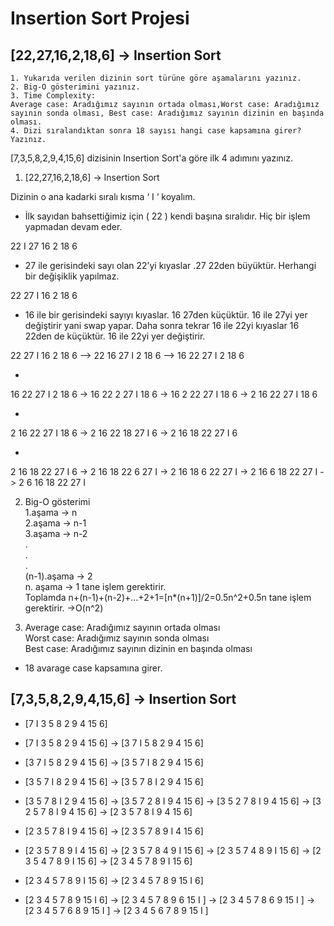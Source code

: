 # Insertion Sort Projesi
## [22,27,16,2,18,6] -> Insertion Sort
    
    1. Yukarıda verilen dizinin sort türüne göre aşamalarını yazınız.
    2. Big-O gösterimini yazınız.
    3. Time Complexity: 
    Average case: Aradığımız sayının ortada olması,Worst case: Aradığımız sayının sonda olması, Best case: Aradığımız sayının dizinin en başında olması.
    4. Dizi sıralandıktan sonra 18 sayısı hangi case kapsamına girer? Yazınız.


[7,3,5,8,2,9,4,15,6] dizisinin Insertion Sort'a göre ilk 4 adımını yazınız.

 1. [22,27,16,2,18,6] -> Insertion Sort 

Dizinin o ana kadarki sıralı kısma  ‘ I ‘ koyalım.
* İlk sayıdan bahsettiğimiz için ( 22 ) kendi başına sıralıdır. Hiç bir işlem yapmadan devam eder.

22  I   27  16  2  18  6 
* 27 ile gerisindeki sayı olan 22’yi kıyaslar .27 22den büyüktür. Herhangi bir değişiklik yapılmaz.

22   27  I  16  2  18  6 
* 16 ile bir gerisindeki sayıyı kıyaslar. 16 27den küçüktür. 16 ile 27yi yer değiştirir yani swap yapar. Daha sonra tekrar 16 ile 22yi kıyaslar 16 22den de küçüktür. 16 ile 22yi yer değiştirir.

22   27  I  16  2  18  6 –> 22   16    27 I  2  18  6 –> 16   22    27 I  2  18  6

* 

16   22    27 I  2  18  6 -> 16   22    2   27 I  18  6 -> 16   2    22   27 I  18  6 -> 2   16    22   27 I  18  6

* 

2   16    22   27 I  18  6 -> 2   16    22   18   27 I 6 -> 2   16    18   22   27 I 6 

* 

2   16    18   22   27 I 6 -> 2   16    18   22   6  27 I -> 2   16    18   6   22  27 I -> 2   16    6   18   22  27 I -> 2   6    16   18   22  27 I 
 
 2. Big-O gösterimi\
 1.aşama -> n\
 2.aşama -> n-1\
 3.aşama -> n-2\
         .\
         .\
         .\
         (n-1).aşama -> 2\
         n. aşama    -> 1 tane işlem gerektirir.\
Toplamda
n+(n-1)+(n-2)+...+2+1=[n*(n+1)]/2=0.5n^2+0.5n tane işlem gerektirir.
->O(n^2)






 3. Average case: Aradığımız sayının ortada olması\
 Worst case: Aradığımız sayının sonda olması\
 Best case: Aradığımız sayının dizinin en başında olması
 * 18 avarage case kapsamına girer.

 ## [7,3,5,8,2,9,4,15,6] -> Insertion Sort
* [7 I 3 5 8 2 9 4 15 6] 
* [7 I 3 5 8 2 9 4 15 6] -> [3  7 I 5 8 2 9 4 15 6] 
*  [3  7 I 5 8 2 9 4 15 6] ->  [3  5  7 I 8 2 9 4 15 6] 
* [3  5  7 I 8 2 9 4 15 6] -> [3  5  7  8 I 2 9 4 15 6] 
* [3  5  7  8 I 2 9 4 15 6] -> [3  5  7  2  8 I 9 4 15 6] -> [3  5  2  7  8 I 9 4 15 6] -> [3  2  5  7  8 I 9 4 15 6] -> [2  3  5  7  8 I 9 4 15 6]
* [2  3  5  7  8 I 9 4 15 6] ->  [2  3  5  7  8  9 I 4 15 6]

* [2  3  5  7  8  9 I 4 15 6] -> [2  3  5  7  8  4  9 I 15 6] -> [2  3  5  7  4  8  9 I 15 6] -> [2  3  5  4  7  8  9 I 15 6] -> [2  3  4  5  7  8  9 I 15 6]

* [2  3  4  5  7  8  9 I 15 6] -> [2  3  4  5  7  8  9  15 I 6] 

* [2  3  4  5  7  8  9  15 I 6] -> [2  3  4  5  7  8  9  6  15 I ] -> [2  3  4  5  7  8  6  9  15 I ] -> [2  3  4  5  7  6  8  9  15 I ] -> [2  3  4  5  6  7  8  9  15 I ] 